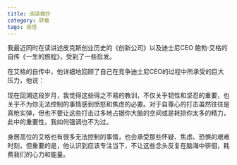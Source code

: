 ```yaml
---
title: 阅读摘抄
category: 转载
tags: 感悟
---
```


我最近同时在读讲述皮克斯创业历史的《创新公司》以及迪士尼CEO 鲍勃·艾格的自传《一生的旅程》，受到了一些启发。

在艾格的自传中，他详细地回顾了自己在竞争迪士尼CEO的过程中所承受的巨大压力，他说：  

现在回溯这段岁月，我觉得这些得之不易的教训，不仅关乎韧性和坚忍的重要，也关乎不为你无法控制的事情感到愤怒和焦虑的必要。对于自尊心的打击虽然往往是真枪实弹，但也不要让这些打击过多地占据你大脑的空间或是耗损你太多的精力，此中的重要性，我如何强调也不为过。

身居高位的艾格也有很多无法控制的事情，也会承受那些怀疑、焦虑、恐惧的艰难时刻，但重要的是，他认识到应该专注当下，不让这些念头反复在脑海中徘徊，耗费我们的心力和能量。
